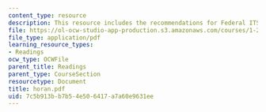 ```yaml
---
content_type: resource
description: This resource includes the recommendations for Federal ITS Program.
file: https://ol-ocw-studio-app-production.s3.amazonaws.com/courses/1-212j-an-introduction-to-intelligent-transportation-systems-spring-2005/7c5b913bb7b54e506417a7a60e9631ee_horan.pdf
file_type: application/pdf
learning_resource_types:
- Readings
ocw_type: OCWFile
parent_title: Readings
parent_type: CourseSection
resourcetype: Document
title: horan.pdf
uid: 7c5b913b-b7b5-4e50-6417-a7a60e9631ee
---
```

